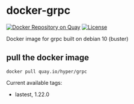 # docker-grpc

[![Docker Repository on Quay](https://quay.io/repository/hyper/grpc/status "Docker Repository on Quay")](https://quay.io/repository/hyper/grpc)
[![License](https://img.shields.io/github/license/hyperjiang/docker-grpc.svg)](https://github.com/hyperjiang/docker-grpc)

Docker image for grpc built on debian 10 (buster)

## pull the docker image

```
docker pull quay.io/hyper/grpc
```

Current available tags:

- lastest, 1.22.0
